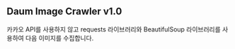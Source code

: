 ## Daum Image Crawler v1.0

카카오 API를 사용하지 않고 requests 라이브러리와 BeautifulSoup 라이브러리를 사용하여 다음 이미지를 수집합니다.
